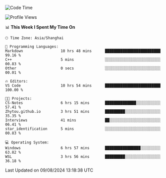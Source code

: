 <!--START_SECTION:waka-->
![Code Time](http://img.shields.io/badge/Code%20Time-1%2C892%20hrs%2020%20mins-blue)

![Profile Views](http://img.shields.io/badge/Profile%20Views-2-blue)

📊 **This Week I Spent My Time On** 

```text
🕑︎ Time Zone: Asia/Shanghai

💬 Programming Languages: 
Markdown                 10 hrs 48 mins      █████████████████████████   99.16 % 
C++                      5 mins              ░░░░░░░░░░░░░░░░░░░░░░░░░   00.83 % 
Other                    0 secs              ░░░░░░░░░░░░░░░░░░░░░░░░░   00.01 % 

🔥 Editors: 
VS Code                  10 hrs 54 mins      █████████████████████████   100.00 % 

🐱‍💻 Projects: 
CS-Notes                 6 hrs 15 mins       ██████████████░░░░░░░░░░░   57.41 % 
Zhytou.github.io         3 hrs 51 mins       █████████░░░░░░░░░░░░░░░░   35.35 % 
Interviews               41 mins             ██░░░░░░░░░░░░░░░░░░░░░░░   06.41 % 
star_identification      5 mins              ░░░░░░░░░░░░░░░░░░░░░░░░░   00.83 % 

💻 Operating System: 
Windows                  6 hrs 57 mins       ████████████████░░░░░░░░░   63.82 % 
WSL                      3 hrs 56 mins       █████████░░░░░░░░░░░░░░░░   36.18 % 
```


 Last Updated on 09/08/2024 13:18:38 UTC
<!--END_SECTION:waka-->
